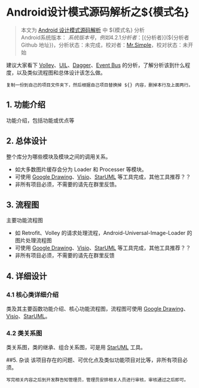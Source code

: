 Android设计模式源码解析之${模式名} 
====================================
> 本文为 [Android 设计模式源码解析](https://github.com/simple-android-framework/android_design_patterns_analysis) 中 ${模式名} 分析  
> Android系统版本： ${系统版本号，例如 4.2.1}         
> 分析者：[${分析者}](${分析者 Github 地址})，分析状态：未完成，校对者：[Mr.Simple](https://github.com/bboyfeiyu)，校对状态：未开始   


建议大家看下 [Volley](../volley/README.md)、[UIL](../universal-image-loader/README.md)、[Dagger](../dagger/README.md)、[Event Bus](../event-bus/README.md) 的分析，了解分析该到什么程度，以及类似流程图和总体设计该怎么做。  

`复制一份到自己的项目文件夹下，然后根据自己项目替换掉 ${} 内容，删掉本行及上面两行。`  

## 1. 功能介绍  
功能介绍，包括功能或优点等  

 
## 2. 总体设计
整个库分为哪些模块及模块之间的调用关系。  
- 如大多数图片缓存会分为 Loader 和 Processer 等模块。  
- 可使用 [Google Drawing](https://docs.google.com/drawings)、[Visio](http://products.office.com/en-us/visio/flowchart-software)、[StarUML](http://staruml.io/) 等工具完成，其他工具推荐？？  
- 非所有项目必须，不需要的请先在群里反馈。  
 

## 3. 流程图
主要功能流程图  

- 如 Retrofit、Volley 的请求处理流程，Android-Universal-Image-Loader 的图片处理流程图  
- 可使用 [Google Drawing](https://docs.google.com/drawings)、[Visio](http://products.office.com/en-us/visio/flowchart-software)、[StarUML](http://staruml.io/) 等工具完成，其他工具推荐？？  
- 非所有项目必须，不需要的请先在群里反馈  




## 4. 详细设计
### 4.1 核心类详细介绍

类及其主要函数功能介绍、核心功能流程图，流程图可使用 [Google Drawing](https://docs.google.com/drawings)、[Visio](http://products.office.com/en-us/visio/flowchart-software)、[StarUML](http://staruml.io/)。  


### 4.2 类关系图
类关系图，类的继承、组合关系图，可是用 [StarUML](http://staruml.io/) 工具。  


 

##5. 杂谈
该项目存在的问题、可优化点及类似功能项目对比等，非所有项目必须。  




`写完相关内容之后到开发群告知管理员，管理员安排相关人员进行审核，审核通过之后即可。`  

